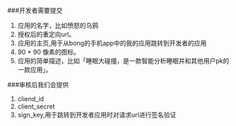 ###开发者需要提交
1. 应用的名字，比如愤怒的乌鸦
2. 授权后的重定向url。
3. 应用的主页,用于从bong的手机app中的我的应用跳转到开发者的应用
4. 90 * 90 像素的图标。
5. 应用的简单描述，比如「睡眠大碰撞，是一款智能分析睡眠并和其他用户pk的一款应用」。

###审核后我们会提供
1. cliend_id
2. client_secret
3. sign_key,用于跳转到开发者应用时对请求url进行签名验证
